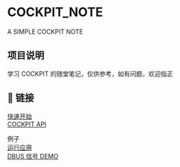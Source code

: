 # COCKPIT_NOTE

A SIMPLE COCKPIT NOTE

## 项目说明

学习 COCKPIT 的随堂笔记，仅供参考，如有问题，欢迎指正

## 🔗 链接

[快速开始]()  
[COCKPIT API]()

例子  
[运行应用]()  
[DBUS 信号 DEMO]()

